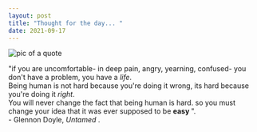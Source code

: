 ```yaml
---
layout: post
title: "Thought for the day... "
date: 2021-09-17
---
```


<img src="https://images.app.goo.gl/oz3kyufD4L4dEPtH9" alt="pic of a quote">
<p>
  "if you are uncomfortable- in deep pain, angry, yearning, confused- you don't have a problem, you have a <em>life</em>.<br>
  Being human is not hard because you're doing it wrong, its hard because you're doing it <em>right</em>.<br> You will never change the fact
  that being human is  hard. so you must change your idea that it was ever supposed to be <b> easy </b>". <br>
  - Glennon Doyle, <em> Untamed </em>.
</p>

